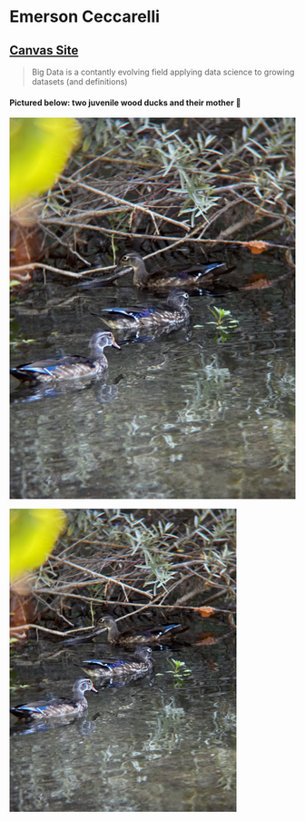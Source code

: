# Emerson Ceccarelli
## [Canvas Site](https://sdsu.instructure.com/courses/188639)
> Big Data is a contantly evolving field applying data science to growing datasets (and definitions)
>
#### Pictured below: two juvenile wood ducks and their mother :duck:
![Two juvenile wood ducks and their mother](Wood_Ducks.JPG)

<img src="Wood_Ducks.JPG" alt="Two juvenile wood ducks and their mother" width="400"/>
